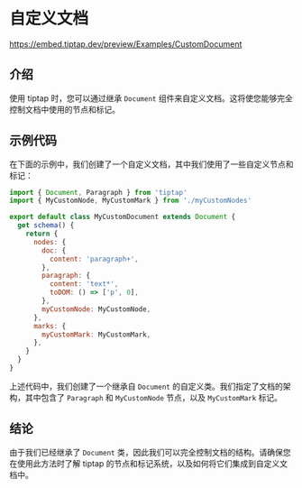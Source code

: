 # 自定义文档

https://embed.tiptap.dev/preview/Examples/CustomDocument

## 介绍

使用 tiptap 时，您可以通过继承 `Document` 组件来自定义文档。这将使您能够完全控制文档中使用的节点和标记。

## 示例代码

在下面的示例中，我们创建了一个自定义文档，其中我们使用了一些自定义节点和标记：

```javascript
import { Document, Paragraph } from 'tiptap'
import { MyCustomNode, MyCustomMark } from './myCustomNodes'

export default class MyCustomDocument extends Document {
  get schema() {
    return {
      nodes: {
        doc: {
          content: 'paragraph+',
        },
        paragraph: {
          content: 'text*',
          toDOM: () => ['p', 0],
        },
        myCustomNode: MyCustomNode,
      },
      marks: {
        myCustomMark: MyCustomMark,
      },
    }
  }
}
```
上述代码中，我们创建了一个继承自 `Document` 的自定义类。我们指定了文档的架构，其中包含了 `Paragraph` 和 `MyCustomNode` 节点，以及 `MyCustomMark` 标记。

## 结论

由于我们已经继承了 `Document` 类，因此我们可以完全控制文档的结构。请确保您在使用此方法时了解 tiptap 的节点和标记系统，以及如何将它们集成到自定义文档中。